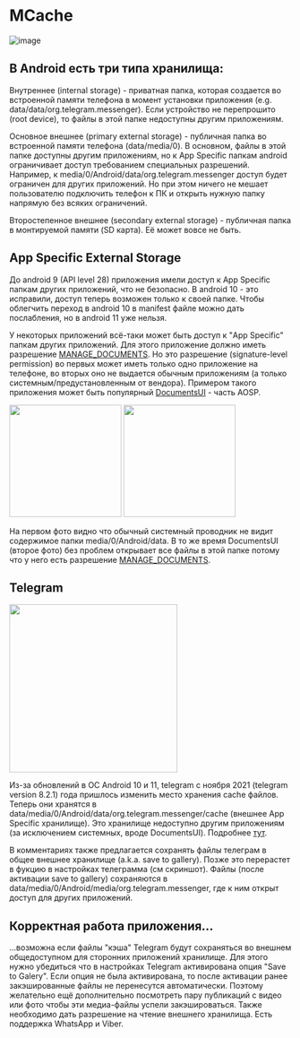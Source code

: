 # MCache

![image](https://user-images.githubusercontent.com/10988134/179416587-3889008a-707a-473c-8a61-3ef67c85c72d.png)

## В Android есть три типа хранилища:

Внутреннее (internal storage) - приватная папка, которая создается во встроенной памяти телефона в момент установки приложения (e.g. data/data/org.telegram.messenger). Eсли устройство не перепрошито (root device), то файлы в этой папке недоступны другим приложениям.

Основное внешнее (primary external storage) - публичная папка во встроенной памяти телефона (data/media/0). В основном, файлы в этой папке доступны другим приложениям, но к App Specific папкам android ограничивает доступ требованием специальных разрешений. Например, к media/0/Android/data/org.telegram.messenger доступ будет ограничен для других приложений. Но при этом ничего не мешает пользователю подключить телефон к ПК и открыть нужную папку напрямую без всяких ограничений.

Второстепенное внешнее (secondary external storage) - публичная папка в монтируемой памяти (SD карта). Её может вовсе не быть.



## App Specific External Storage

До android 9 (API level 28) приложения имели доступ к App Specific папкам других приложений, что не безопасно. В android 10 - это исправили, доступ теперь возможен только к своей папке. Чтобы облегчить переход в android 10 в manifest файле можно дать послабления, но в android 11 уже нельзя.

У некоторых приложений всё-таки может быть доступ к "App Specific" папкам других приложений. Для этого приложение должно иметь разрешение [MANAGE_DOCUMENTS](https://developer.android.com/reference/android/Manifest.permission#MANAGE_DOCUMENTS). Но это разрешение (signature-level permission) во первых может иметь только одно приложение на телефоне, во вторых оно не выдается обычным приложениям (а только системным/предустановленным от вендора). Примером такого приложения может быть популярный [DocumentsUI](https://source.android.com/devices/architecture/modular-system/documentsui) - часть AOSP.

<img src="https://user-images.githubusercontent.com/10988134/179417294-58eb96af-681e-4763-8e80-25118483abdf.png" width="200"> <img src="https://user-images.githubusercontent.com/10988134/179417297-8cd1c109-ea92-49bd-b882-70adca7c3926.png" width="200">

На первом фото видно что обычный системный проводник не видит содержимое папки media/0/Android/data. В то же время DocumentsUI (второе фото) без проблем открывает все файлы в этой папке потому что у него есть разрешение [MANAGE_DOCUMENTS](https://developer.android.com/reference/android/Manifest.permission#MANAGE_DOCUMENTS).



## Telegram

<img src="https://user-images.githubusercontent.com/10988134/179417461-f03bdac0-e15b-4888-9ff0-e023574191ad.png" width="300">

Из-за обновлений в ОС Android 10 и 11, telegram с ноября 2021 (telegram version 8.2.1) года пришлось изменить место хранения cache файлов. Теперь они хранятся в data/media/0/Android/data/org.telegram.messenger/cache (внешнее App Specific хранилище). Это хранилище недоступно другим приложениям (за исключением системных, вроде DocumentsUI). Подробнее [тут](https://bugs.telegram.org/c/10927/132). 

В комментариях также предлагается сохранять файлы телеграм в общее внешнее хранилище (a.k.a. save to gallery). Позже это перерастет в фукцию в настройках телеграмма (см скриншот). Файлы (после активации save to gallery) сохраняются в data/media/0/Android/media/org.telegram.messenger, где к ним открыт доступ для других приложений.



## Корректная работа приложения...
...возможна если файлы "кэша" Telegram будут сохраняться во внешнем общедоступном для сторонних приложений хранилище. Для этого нужно убедиться что в настройках Telegram активирована опция "Save to Galery". Если опция не была активирована, то после активации ранее закэшированные файлы не перенесутся автоматически. Поэтому желательно ещё дополнительно посмотреть пару публикаций с видео или фото чтобы эти медиа-файлы успели закэшироваться. Также необходимо дать разрешение на чтение внешнего хранилища. Есть поддержка WhatsApp и Viber.
